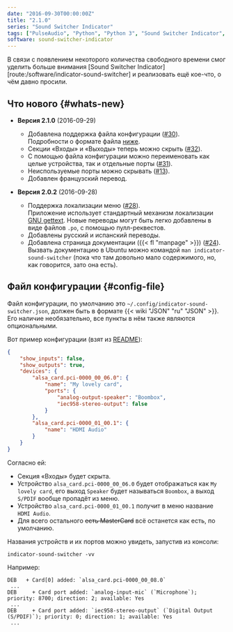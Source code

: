 ```yaml
---
date: "2016-09-30T00:00:00Z"
title: "2.1.0"
series: "Sound Switcher Indicator"
tags: ["PulseAudio", "Python", "Python 3", "Sound Switcher Indicator", "Ubuntu", "Unity", "Utopic Unicorn", "звук", "индикатор"]
software: sound-switcher-indicator
---
```


В связи с появлением некоторого количества свободного времени смог уделить больше внимания [Sound Switcher Indicator][route:/software/indicator-sound-switcher] и реализовать ещё кое-что, о чём давно просили.

<!--more-->

## Что нового {#whats-new}

* **Версия 2.1.0** (2016-09-29)

  * Добавлена поддержка файла конфигурации ([#30](https://github.com/yktoo/indicator-sound-switcher/issues/30)).<br />
    Подробности о формате файла [ниже](#config-file).
  * Секции «Входы» и «Выходы» теперь можно скрыть ([#32](https://github.com/yktoo/indicator-sound-switcher/issues/32)).
  * С помощью файла конфигурации можно переименовать как целые устройства, так и отдельные порты ([#31](https://github.com/yktoo/indicator-sound-switcher/issues/31)).
  * Неиспользуемые порты можно скрывать ([#13](https://github.com/yktoo/indicator-sound-switcher/issues/13)).
  * Добавлен французский перевод.

* **Версия 2.0.2** (2016-09-28)

  * Поддержка локализации меню ([#28](https://github.com/yktoo/indicator-sound-switcher/issues/28)).<br />
    Приложение использует стандартный механизм локализации [GNU gettext](https://www.gnu.org/software/gettext/). Новые переводы могут быть легко добавлены в виде файлов `.po`, с помощью пулл-реквестов.
  * Добавлены русский и испанский переводы.
  * Добавлена страница документации ({{< fl "manpage" >}}) ([#24](https://github.com/yktoo/indicator-sound-switcher/issues/24)).<br />
    Вызвать документацию в Ubuntu можно командой `man indicator-sound-switcher` (пока что там довольно мало содержимого, но, как говорится, зато она есть).

## Файл конфигурации {#config-file}

Файл конфигурации, по умолчанию это `~/.config/indicator-sound-switcher.json`, должен быть в формате {{< wiki "JSON" "ru" "JSON" >}}. Его наличие необязательно, все пункты в нём также являются опциональными.

Вот пример конфигурации (взят из [README](https://github.com/yktoo/indicator-sound-switcher/blob/master/README.md)):


```json
{
    "show_inputs": false,
    "show_outputs": true,
    "devices": {
        "alsa_card.pci-0000_00_06.0": {
            "name": "My lovely card",
            "ports": {
                "analog-output-speaker": "Boombox",
                "iec958-stereo-output": false
            }
        },
        "alsa_card.pci-0000_01_00.1": {
            "name": "HDMI Audio"
        }
    }
}
```

Согласно ей:

* Секция «Входы» будет скрыта.
* Устройство `alsa_card.pci-0000_00_06.0` будет отображаться как `My lovely card`, его выход `Speaker` будет называться `Boombox`, а выход `S/PDIF` вообще пропадёт из меню.
* Устройство `alsa_card.pci-0000_01_00.1` получит в меню название `HDMI Audio`.
* Для всего остального ~~есть MasterCard~~ всё останется как есть, по умолчанию.

Названия устройств и их портов можно увидеть, запустив из консоли:

    indicator-sound-switcher -vv

Например:

```
DEB   + Card[0] added: `alsa_card.pci-0000_00_08.0`
 ...
DEB     + Card port added: `analog-input-mic` (`Microphone`); priority: 8700; direction: 2; available: Yes
 ...
DEB     + Card port added: `iec958-stereo-output` (`Digital Output (S/PDIF)`); priority: 0; direction: 1; available: Yes
 ...
```
